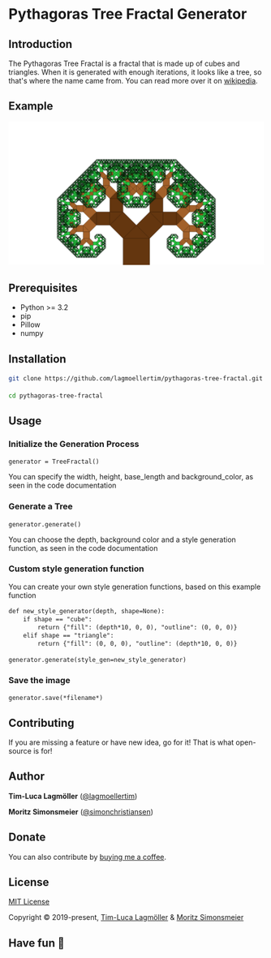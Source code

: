 # Pythagoras Tree Fractal Generator

## Introduction
The Pythagoras Tree Fractal is a fractal that is made up of cubes and triangles. When it is generated with enough iterations, it looks like a tree, so that's where the name came from. You can read more over it on [wikipedia](https://en.wikipedia.org/wiki/Pythagoras_tree_(fractal)).

## Example

![Image of Pythagoras Tree Fractal](https://github.com/lagmoellertim/pythagoras-tree-fractal/raw/master/example.png)

## Prerequisites

- Python >= 3.2
- pip
- Pillow
- numpy

## Installation

```sh
git clone https://github.com/lagmoellertim/pythagoras-tree-fractal.git

cd pythagoras-tree-fractal
```

## Usage

### Initialize the Generation Process

```python3
generator = TreeFractal()
```
You can specify the width, height, base_length and background_color, as seen in the code documentation

### Generate a Tree

```python3
generator.generate()
```
You can choose the depth, background color and a style generation function, as seen in the code documentation

### Custom style generation function

You can create your own style generation functions, based on this example function
```python3
def new_style_generator(depth, shape=None):
    if shape == "cube":
        return {"fill": (depth*10, 0, 0), "outline": (0, 0, 0)}
    elif shape == "triangle":
        return {"fill": (0, 0, 0), "outline": (depth*10, 0, 0)}

generator.generate(style_gen=new_style_generator)
```

### Save the image

```python3
generator.save(*filename*)
```

## Contributing

If you are missing a feature or have new idea, go for it! That is what open-source is for!

## Author

**Tim-Luca Lagmöller** ([@lagmoellertim](https://github.com/lagmoellertim))

**Moritz Simonsmeier** ([@simonchristiansen](https://github.com/simonchristiansen))

## Donate

You can also contribute by [buying me a coffee](https://www.buymeacoffee.com/lagmoellertim).

## License

[MIT License](https://github.com/lagmoellertim/cryption/blob/master/LICENSE)

Copyright © 2019-present, [Tim-Luca Lagmöller](https://en.lagmoellertim.de) & [Moritz Simonsmeier](https://github.com/simonchristiansen)

## Have fun :tada:
